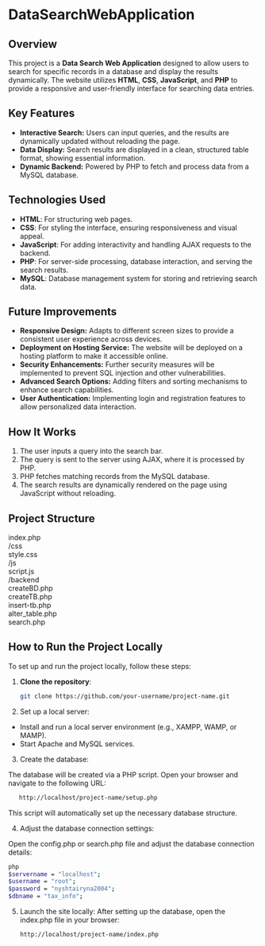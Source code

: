 # DataSearchWebApplication
## Overview
This project is a **Data Search Web Application** designed to allow users to search for specific records in a database and display the results dynamically. The website utilizes **HTML**, **CSS**, **JavaScript**, and **PHP** to provide a responsive and user-friendly interface for searching data entries.

## Key Features
- **Interactive Search:** Users can input queries, and the results are dynamically updated without reloading the page.
- **Data Display:** Search results are displayed in a clean, structured table format, showing essential information.
- **Dynamic Backend:** Powered by PHP to fetch and process data from a MySQL database.

## Technologies Used
- **HTML**: For structuring web pages.
- **CSS**: For styling the interface, ensuring responsiveness and visual appeal.
- **JavaScript**: For adding interactivity and handling AJAX requests to the backend.
- **PHP**: For server-side processing, database interaction, and serving the search results.
- **MySQL**: Database management system for storing and retrieving search data.

## Future Improvements
- **Responsive Design:** Adapts to different screen sizes to provide a consistent user experience across devices.
- **Deployment on Hosting Service:** The website will be deployed on a hosting platform to make it accessible online.
- **Security Enhancements:** Further security measures will be implemented to prevent SQL injection and other vulnerabilities.
- **Advanced Search Options:** Adding filters and sorting mechanisms to enhance search capabilities.
- **User Authentication:** Implementing login and registration features to allow personalized data interaction.

## How It Works
1. The user inputs a query into the search bar.
2. The query is sent to the server using AJAX, where it is processed by PHP.
3. PHP fetches matching records from the MySQL database.
4. The search results are dynamically rendered on the page using JavaScript without reloading.

## Project Structure
index.php  
/css  
style.css  
/js  
script.js  
/backend  
createBD.php  
createTB.php  
insert-tb.php  
alter_table.php  
search.php  

## How to Run the Project Locally

To set up and run the project locally, follow these steps:

1. **Clone the repository**:
   ```bash
   git clone https://github.com/your-username/project-name.git
    ```
2. Set up a local server:

- Install and run a local server environment (e.g., XAMPP, WAMP, or MAMP).
- Start Apache and MySQL services.

3. Create the database:

The database will be created via a PHP script. Open your browser and navigate to the following URL:
  ```bash 
     http://localhost/project-name/setup.php
  ```
This script will automatically set up the necessary database structure.

4. Adjust the database connection settings:

Open the config.php or search.php file and adjust the database connection details:
 ```bash
php
$servername = "localhost";
$username = "root";
$password = "nyshtairyna2004";
$dbname = "tax_info";
 ```

5. Launch the site locally:
 After setting up the database, open the index.php file in your browser:
    ```bash
    http://localhost/project-name/index.php
     ```

